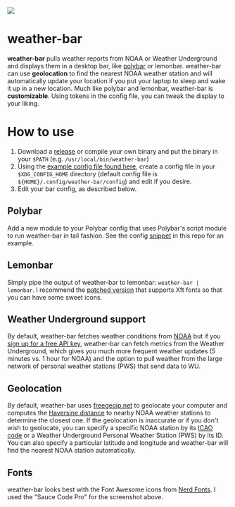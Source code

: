 ![](http://island.nu/github/weather-bar/weather-bar.gif)

# weather-bar
**weather-bar** pulls weather reports from NOAA or Weather Underground and displays them in a desktop bar, like [polybar](https://github.com/jaagr/polybar) or lemonbar.  weather-bar can use **geolocation** to find the nearest NOAA weather station and will automatically update your location if you put your laptop to sleep and wake it up in a new location.  Much like polybar and lemonbar, weather-bar is **customizable**.  Using tokens in the config file, you can tweak the display to your liking.

# How to use

1. Download a [release](https://github.com/chrissnell/weather-bar/releases) or compile your own binary and put the binary in your `$PATH` (e.g. `/usr/local/bin/weather-bar`)
2. Using the [example config file found here](https://github.com/chrissnell/weather-bar/blob/master/example/config), create a config file in your `$XDG_CONFIG_HOME` directory (default config file is `${HOME}/.config/weather-bar/config`) and edit if you desire.  
3. Edit your bar config, as described below. 

## Polybar
Add a new module to your Polybar config that uses Polybar's script module to run weather-bar in tail fashion.  See the config [snippet](https://github.com/chrissnell/weather-bar/blob/master/example/polybar-config) in this repo for an example.
## Lemonbar
Simply pipe the output of weather-bar to lemonbar:   `weather-bar | lemonbar`.  I recommend the [patched version](https://github.com/krypt-n/bar) that supports Xft fonts so that you can have some sweet icons.

## Weather Underground support
By default, weather-bar fetches weather conditions from [NOAA](http://www.weather.gov/) but if you [sign up for a free API key](https://www.wunderground.com/api), weather-bar can fetch metrics from the Weather Underground, which gives you much more frequent weather updates (5 minutes vs. 1 hour for NOAA) and the option to pull weather from the large network of personal weather stations (PWS) that send data to WU.

## Geolocation
By default, weather-bar uses [freegeoip.net](https://freegeoip.net) to geolocate your computer and computes the [Haversine distance](https://en.wikipedia.org/wiki/Haversine_formula) to nearby NOAA weather stations to determine the closest one.  If  the geolocation is inaccurate or if you don't wish to geolocate, you can specify a specific NOAA station by its [ICAO code](https://en.wikipedia.org/wiki/ICAO_airport_code) or a Weather Underground Personal Weather Station (PWS) by its ID.  You can also specify a particular latitude and longitude and weather-bar will find the nearest NOAA station automatically.

## Fonts
weather-bar looks best with the Font Awesome icons from [Nerd Fonts](https://github.com/ryanoasis/nerd-fonts).  I used the "Sauce Code Pro" for the screenshot above.
